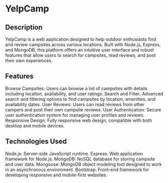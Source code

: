 # YelpCamp

## Description
YelpCamp is a web application designed to help outdoor enthusiasts find and review campsites across various locations. Built with Node.js, Express, and MongoDB, this platform offers an intuitive user interface and robust features that allow users to search for campsites, read reviews, and post their own experiences.

## Features
Browse Campsites: Users can browse a list of campsites with details including location, availability, and user ratings.
Search and Filter: Advanced search and filtering options to find campsites by location, amenities, and availability dates.
User Reviews: Users can read reviews from other campers and post their own campsite reviews.
User Authentication: Secure user authentication system for managing user profiles and reviews.
Responsive Design: Fully responsive web design, compatible with both desktop and mobile devices.

## Technologies Used
Node.js: Server-side JavaScript runtime.
Express: Web application framework for Node.js.
MongoDB: NoSQL database for storing campsite and user data.
Mongoose: MongoDB object modeling tool designed to work in an asynchronous environment.
Bootstrap: Front-end framework for developing responsive and mobile-first websites.
